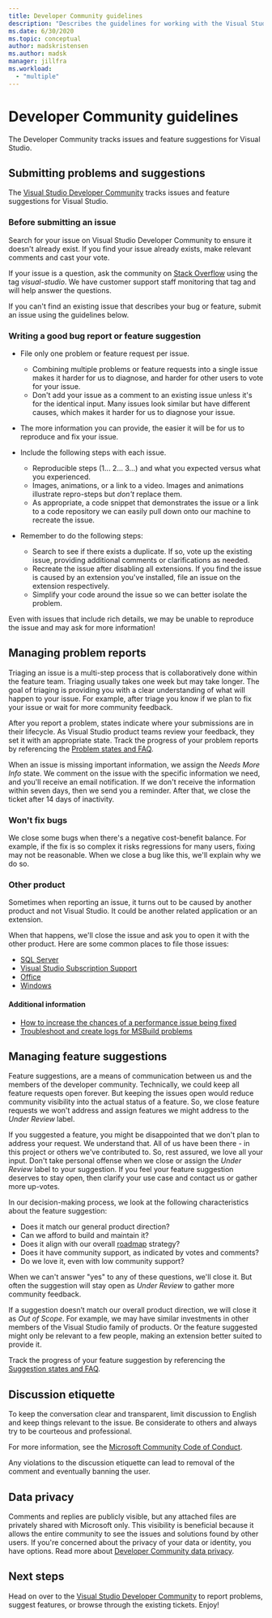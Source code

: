 ```yaml
---
title: Developer Community guidelines
description: "Describes the guidelines for working with the Visual Studio Developer Community."
ms.date: 6/30/2020
ms.topic: conceptual
author: madskristensen
ms.author: madsk
manager: jillfra
ms.workload:
  - "multiple"
---
```

# Developer Community guidelines

The Developer Community tracks issues and feature suggestions for Visual Studio.

## Submitting problems and suggestions

The [Visual Studio Developer Community](https://developercommunity.visualstudio.com/) tracks issues and feature suggestions for Visual Studio.

### Before submitting an issue

Search for your issue on Visual Studio Developer Community to ensure it doesn't already exist. If you find your issue already exists, make relevant comments and cast your vote.

If your issue is a question, ask the community on [Stack Overflow](https://stackoverflow.com/questions/tagged/visual-studio?tab=Newest) using the tag _visual-studio_. We have customer support staff monitoring that tag and will help answer the questions.

If you can't find an existing issue that describes your bug or feature, submit an issue using the guidelines below.

### Writing a good bug report or feature suggestion

- File only one problem or feature request per issue.

  - Combining multiple problems or feature requests into a single issue makes it harder for us to diagnose, and harder for other users to vote for your issue.
  - Don't add your issue as a comment to an existing issue unless it's for the identical input. Many issues look similar but have different causes, which makes it harder for us to diagnose your issue.

- The more information you can provide, the easier it will be for us to reproduce and fix your issue.
- Include the following steps with each issue.

  - Reproducible steps (1... 2... 3...) and what you expected versus what you experienced.
  - Images, animations, or a link to a video. Images and animations illustrate repro-steps but _don't_ replace them.
  - As appropriate, a code snippet that demonstrates the issue or a link to a code repository we can easily pull down onto our machine to recreate the issue.

- Remember to do the following steps:

  - Search to see if there exists a duplicate. If so, vote up the existing issue, providing additional comments or clarifications as needed.
  - Recreate the issue after disabling all extensions. If you find the issue is caused by an extension you've installed, file an issue on the extension respectively.
  - Simplify your code around the issue so we can better isolate the problem.

Even with issues that include rich details, we may be unable to reproduce the issue and may ask for more information!

## Managing problem reports

Triaging an issue is a multi-step process that is collaboratively done within the feature team. Triaging usually takes one week but may take longer. The goal of triaging is providing you with a clear understanding of what will happen to your issue. For example, after triage you know if we plan to fix your issue or wait for more community feedback.

After you report a problem, states indicate where your submissions are in their lifecycle. As Visual Studio product teams review your feedback, they set it with an appropriate state. Track the progress of your problem reports by referencing the [Problem states and FAQ](./report-a-problem.md).

When an issue is missing important information, we assign the _Needs More Info_ state. We comment on the issue with the specific information we need, and you'll receive an email notification. If we don't receive the information within seven days, then we send you a reminder. After that, we close the ticket after 14 days of inactivity.

### Won't fix bugs

We close some bugs when there's a negative cost-benefit balance. For example, if the fix is so complex it risks regressions for many users, fixing may not be reasonable. When we close a bug like this, we'll explain why we do so.

### Other product

Sometimes when reporting an issue, it turns out to be caused by another product and not Visual Studio. It could be another related application or an extension. 

When that happens, we'll close the issue and ask you to open it with the other product. Here are some common places to file those issues:

* [SQL Server](https://feedback.azure.com/forums/908035-sql-server)
* [Visual Studio Subscription Support](https://feedback.azure.com/forums/908035-sql-server)
* [Office](https://support.office.com/article/how-do-i-give-feedback-on-microsoft-office-2b102d44-b43f-4dd2-9ff4-23cf144cfb11)
* [Windows](https://support.microsoft.com/help/4021566/windows-10-send-feedback-to-microsoft-with-feedback-hub-app)

#### Additional information

- [How to increase the chances of a performance issue being fixed](./how-to-increase-chances-of-performance-issue-being-fixed.md)
- [Troubleshoot and create logs for MSBuild problems](./msbuild-logs.md)

## Managing feature suggestions

Feature suggestions, are a means of communication between us and the members of the developer community. Technically, we could keep all feature requests open forever. But keeping the issues open would reduce community visibility into the actual status of a feature. So, we close feature requests we won't address and assign features we might address to the _Under Review_ label.

If you suggested a feature, you might be disappointed that we don't plan to address your request. We understand that. All of us have been there - in this project or others we've contributed to. So, rest assured, we love all your input. Don't take personal offense when we close or assign the _Under Review_ label to your suggestion. If you feel your feature suggestion deserves to stay open, then clarify your use case and contact us or gather more up-votes.

In our decision-making process, we look at the following characteristics about the feature suggestion:

- Does it match our general product direction?
- Can we afford to build and maintain it?
- Does it align with our overall [roadmap](/visualstudio/productinfo/vs-roadmap) strategy?
- Does it have community support, as indicated by votes and comments?
- Do we love it, even with low community support?

When we can't answer "yes" to any of these questions, we'll close it. But often the suggestion will stay open as _Under Review_ to gather more community feedback.

If a suggestion doesn’t match our overall product direction, we will close it as *Out of Scope*. For example, we may have similar investments in other members of the Visual Studio family of products. Or the feature suggested might only be relevant to a few people, making an extension better suited to provide it.

Track the progress of your feature suggestion by referencing the [Suggestion states and FAQ](./report-a-problem.md).

## Discussion etiquette

To keep the conversation clear and transparent, limit discussion to English and keep things relevant to the issue. Be considerate to others and always try to be courteous and professional.

For more information, see the [Microsoft Community Code of Conduct](https://answers.microsoft.com/en-us/page/codeofconduct).

Any violations to the discussion etiquette can lead to removal of the comment and eventually banning the user.

## Data privacy

Comments and replies are publicly visible, but any attached files are privately shared with Microsoft only. This visibility is beneficial because it allows the entire community to see the issues and solutions found by other users. If you're concerned about the privacy of your data or identity, you have options. Read more about [Developer Community data privacy](./developer-community-privacy.md).

## Next steps

Head on over to the [Visual Studio Developer Community](https://developercommunity.visualstudio.com/) to report problems, suggest features, or browse through the existing tickets. Enjoy!
